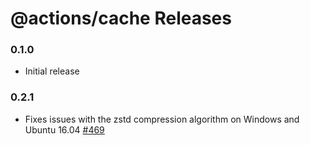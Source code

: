 # @actions/cache Releases

### 0.1.0

- Initial release

### 0.2.1
- Fixes issues with the zstd compression algorithm on Windows and Ubuntu 16.04 [#469](https://github.com/actions/toolkit/pull/469)